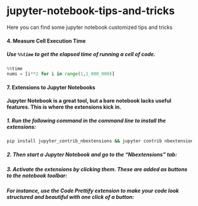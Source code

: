 # jupyter-notebook-tips-and-tricks
Here you can find some jupyter notebook customized tips and tricks




#### 4. Measure Cell Execution Time
##### Use `%%time` to get the elapsed time of running a cell of code.

```python
%%time
nums = [i**2 for i in range(1,1_000_000)]

```


#### 7. Extensions to Jupyter Notebooks
#### Jupyter Notebook is a great tool, but a bare notebook lacks useful features. This is where the extensions kick in.
##### 1. Run the following command in the command line to install the extensions:

```bash
pip install jupyter_contrib_nbextensions && jupyter contrib nbextension install
```

##### 2. Then start a Jupyter Notebook and go to the “Nbextensions” tab:

##### 3. Activate the extensions by clicking them. These are added as buttons to the notebook toolbar:
##### For instance, use the Code Prettify extension to make your code look structured and beautiful with one click of a button:
